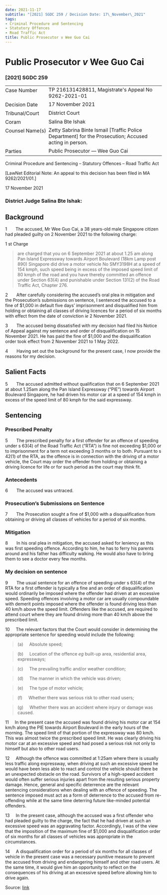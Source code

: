 ```yaml
---
date: 2021-11-17
subtitle: "[2021] SGDC 259 / Decision Date: 17\_November\_2021"
tags:
- Criminal Procedure and Sentencing
- Statutory Offences
- Road Traffic Act
title: Public Prosecutor v Wee Guo Cai
---
```

# Public Prosecutor _v_ Wee Guo Cai  

### \[2021\] SGDC 259

<table id="info-table"><tbody><tr class="info-row"><td class="txt-label" style="padding: 4px 0px; white-space: nowrap" valign="top">Case Number</td><td class="txt-body">TP 216131428811, Magistrate's Appeal No 9262-2021-01</td></tr><tr class="info-row"><td class="txt-label" style="padding: 4px 0px; white-space: nowrap" valign="top">Decision Date</td><td class="txt-body">17 November 2021</td></tr><tr class="info-row"><td class="txt-label" style="padding: 4px 0px; white-space: nowrap" valign="top">Tribunal/Court</td><td class="txt-body">District Court</td></tr><tr class="info-row"><td class="txt-label" style="padding: 4px 0px; white-space: nowrap" valign="top">Coram</td><td class="txt-body">Salina Bte Ishak</td></tr><tr class="info-row"><td class="txt-label" style="padding: 4px 0px; white-space: nowrap" valign="top">Counsel Name(s)</td><td class="txt-body">Zetty Sabrina Binte Ismail [Traffic Police Department] for the Prosecution; Accused acting in person.</td></tr><tr class="info-row"><td class="txt-label" style="padding: 4px 0px; white-space: nowrap" valign="top">Parties</td><td class="txt-body">Public Prosecutor — Wee Guo Cai</td></tr></tbody></table>

Criminal Procedure and Sentencing – Statutory Offences – Road Traffic Act

\[LawNet Editorial Note: An appeal to this decision has been filed in MA 9262/2021/01.\]

17 November 2021

### District Judge Salina Bte Ishak:

## Background

1       The accused, Mr Wee Guo Cai, a 38 years-old male Singapore citizen had pleaded guilty on 2 November 2021 to the following charge:

1 st Charge

> are charged that you on 6 September 2021 at about 1.25 am along Pan Island Expressway towards Airport Boulevard (18km Lamp post 890) Singapore did drive a motor vehicle No SMY3198H at a speed of 154 kmph, such speed being in excess of the imposed speed limit of 80 kmph of the road and you have thereby committed an offence under Section 63(4) and punishable under Section 131(2) of the Road Traffic Act, Chapter 276.

2       After carefully considering the accused’s oral plea in mitigation and the Prosecution’s submissions on sentence, I sentenced the accused to a fine of $1,000 in default five days’ imprisonment and disqualified him from holding or obtaining all classes of driving licences for a period of six months with effect from the date of conviction _ie_ 2 November 2021.

3       The accused being dissatisfied with my decision had filed his Notice of Appeal against my sentence and order of disqualification on 15 November 2021. He has paid the fine of $1,000 and the disqualification order took effect from 2 November 2021 to 1 May 2022.

4       Having set out the background for the present case, I now provide the reasons for my decision.

## Salient Facts

5       The accused admitted without qualification that on 6 September 2021 at about 1.25am along the Pan Island Expressway (“PIE”) towards Airport Boulevard Singapore, he had driven his motor car at a speed of 154 kmph in excess of the speed limit of 80 kmph for the said expressway.

## Sentencing

### Prescribed Penalty

5       The prescribed penalty for a first offender for an offence of speeding under s 63(4) of the Road Traffic Act (“RTA”) is fine not exceeding $1,000 or to imprisonment for a term not exceeding 3 months or to both. Pursuant to s 42(1) of the RTA, as the offence is in connection with the driving of a motor vehicle, the Court may order the offender from holding or obtaining a driving licence for life or for such period as the court may think fit.

### Antecedents

6       The accused was untraced.

### Prosecution’s Submissions on Sentence

7       The Prosecution sought a fine of $1,000 with a disqualification from obtaining or driving all classes of vehicles for a period of six months.

### Mitigation

8       In his oral plea in mitigation, the accused asked for leniency as this was first speeding offence. According to him, he has to ferry his parents around and his father has difficulty walking. He would also have to bring them to see a doctor every few months.

### My decision on sentence

9       The usual sentence for an offence of speeding under s 63(4) of the RTA for a first offender is typically a fine and an order of disqualification would ordinarily be imposed where the offender had driven at an excessive speed. Speeding offences involving a motor car are usually compoundable with demerit points imposed where the offender is found driving less than 40 km/h above the speed limit. Offenders like the accused, are required to attend court where they are found driving more than 40 km/h above the prescribed limit.

10     The relevant factors that the Court would consider in determining the appropriate sentence for speeding would include the following:

> (a)     Absolute speed;

> (b)     Location of the offence _eg_ built-up area, residential area, expressways;

> (c)     The prevailing traffic and/or weather condition;

> (d)     The manner in which the vehicle was driven;

> (e)     The type of motor vehicle;

> (f)     Whether there was serious risk to other road users;

> (g)     Whether there was an accident where injury or damage was caused.

11     In the present case the accused was found driving his motor car at 154 km/h along the PIE towards Airport Boulevard in the early hours of the morning. The speed limit of that portion of the expressway was 80 km/h. This was almost twice the prescribed speed limit. He was clearly driving his motor car at an excessive speed and had posed a serious risk not only to himself but also to other road users.

12     Although the offence was committed at 1:25am where there is usually less traffic along expressway, when driving at such an excessive speed he would have been less able to react and control the vehicle should there be an unexpected obstacle on the road. Survivors of a high-speed accident would often suffer serious injuries apart from the resulting serious property damage. Hence, general and specific deterrence are the relevant sentencing considerations when dealing with an offence of speeding. The sentence imposed must act as a form of deterrence to the accused from re-offending while at the same time deterring future like-minded potential offenders.

13     In the present case, although the accused was a first offender who had pleaded guilty to the charge, the fact that he had driven at such an excessive speed was an aggravating factor. Accordingly, I was of the view that the imposition of the maximum fine of $1,000 and disqualification order of six months for all classes of vehicles was appropriate in the circumstances.

14     A disqualification order for a period of six months for all classes of vehicle in the present case was a necessary punitive measure to prevent the accused from driving and endangering himself and other road users. At the same time, it would give him an opportunity to reflect on the consequences of his driving at an excessive speed before allowing him to drive again.


Source: [link](https://www.lawnet.sg:443/lawnet/web/lawnet/free-resources?p_p_id=freeresources_WAR_lawnet3baseportlet&p_p_lifecycle=1&p_p_state=normal&p_p_mode=view&_freeresources_WAR_lawnet3baseportlet_action=openContentPage&_freeresources_WAR_lawnet3baseportlet_docId=%2FJudgment%2F26807-SSP.xml)
